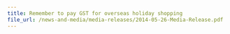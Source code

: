 ```yaml
---
title: Remember to pay GST for overseas holiday shopping
file_url: /news-and-media/media-releases/2014-05-26-Media-Release.pdf
---
```

